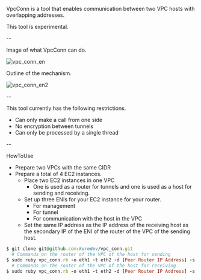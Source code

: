 VpcConn is a tool that enables communication between two VPC hosts with overlapping addresses.

This tool is experimental.

--

Image of what VpcConn can do.

![vpc_conn_en](https://user-images.githubusercontent.com/33872553/131209579-2b26f738-5b03-4a1f-ba87-40292f3a264a.png)

Outline of the mechanism.

![vpc_conn_en2](https://user-images.githubusercontent.com/33872553/131215290-1ac0927f-e63f-4aa5-bd17-8fe53df80b8b.png)

--

This tool currently has the following restrictions.

- Can only make a call from one side
- No encryption between tunnels
- Can only be processed by a single thread

--

HowToUse

- Prepare two VPCs with the same CIDR
- Prepare a total of 4 EC2 instances.
  - Place two EC2 instances in one VPC
    - One is used as a router for tunnels and one is used as a host for sending and receiving.
  - Set up three ENIs for your EC2 instance for your router.
    - For management
    - For tunnel
    - For communication with the host in the VPC
  - Set the same IP address as the IP address of the receiving host as the secondary IP of the ENI of the router of the VPC of the sending host.

```ruby
$ git clone git@github.com:kuredev/vpc_conn.git
  # Commands on the router of the VPC of the host for sending
$ sudo ruby vpc_conn.rb -o eth1 -t eth2 -d [Peer Router IP Address] -s [IP address to communicate with peer VPC host] -r [Same IP address as the receiving host]
  # Commands on the router of the VPC of the host for receiving
$ sudo ruby vpc_conn.rb -o eth1 -t eth2 -d [Peer Router IP Address] -s [IP address to communicate with peer VPC host]
```
